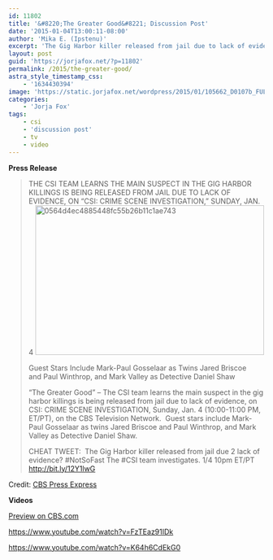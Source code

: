 ```yaml
---
id: 11802
title: '&#8220;The Greater Good&#8221; Discussion Post'
date: '2015-01-04T13:00:11-08:00'
author: 'Mika E. (Ipstenu)'
excerpt: 'The Gig Harbor killer released from jail due to lack of evidence? Not so fast! Watch an all new CSI tonight on CBS.'
layout: post
guid: 'https://jorjafox.net/?p=11802'
permalink: /2015/the-greater-good/
astra_style_timestamp_css:
    - '1634430394'
image: 'https://static.jorjafox.net/wordpress/2015/01/105662_D0107b_FULL.jpg'
categories:
    - 'Jorja Fox'
tags:
    - csi
    - 'discussion post'
    - tv
    - video
---
```


<strong>Press Release</strong>

<blockquote>THE CSI TEAM LEARNS THE MAIN SUSPECT IN THE GIG HARBOR KILLINGS IS BEING RELEASED FROM JAIL DUE TO LACK OF EVIDENCE, ON “CSI: CRIME SCENE INVESTIGATION,” SUNDAY, JAN. 4

<img class="aligncenter size-full wp-image-11736" src="//static.jorjafox.net/wordpress/2014/12/0564d4ec4885448fc55b26b11c1ae7434.png" alt="0564d4ec4885448fc55b26b11c1ae743" width="450" height="294" />

Guest Stars Include Mark-Paul Gosselaar as Twins Jared Briscoe and Paul Winthrop, and Mark Valley as Detective Daniel Shaw

“The Greater Good” – The CSI team learns the main suspect in the gig harbor killings is being released from jail due to lack of evidence, on CSI: CRIME SCENE INVESTIGATION, Sunday, Jan. 4 (10:00-11:00 PM, ET/PT), on the CBS Television Network.  Guest stars include Mark-Paul Gosselaar as twins Jared Briscoe and Paul Winthrop, and Mark Valley as Detective Daniel Shaw.

CHEAT TWEET:  The Gig Harbor killer released from jail due 2 lack of evidence? #NotSoFast The #CSI team investigates. 1/4 10pm ET/PT http://bit.ly/12Y1lwG</blockquote>
Credit: <a href="http://www.cbspressexpress.com/cbs-entertainment/releases/view?id=41510">CBS Press Express</a>

<strong>Videos</strong>

<a href="http://www.cbs.com/shows/csi/video/66381025-114F-D2B2-A101-84E46E324DC6/csi-the-greater-good-preview-/">Preview on CBS.com</a>

https://www.youtube.com/watch?v=FzTEaz91IDk

https://www.youtube.com/watch?v=K64h6CdEkG0